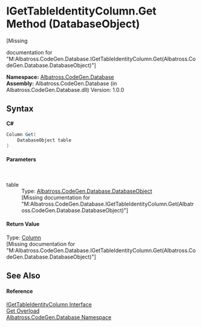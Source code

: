# IGetTableIdentityColumn.Get Method (DatabaseObject)
 

\[Missing <summary> documentation for "M:Albatross.CodeGen.Database.IGetTableIdentityColumn.Get(Albatross.CodeGen.Database.DatabaseObject)"\]

**Namespace:**&nbsp;<a href="E11F5D98.md">Albatross.CodeGen.Database</a><br />**Assembly:**&nbsp;Albatross.CodeGen.Database (in Albatross.CodeGen.Database.dll) Version: 1.0.0

## Syntax

**C#**<br />
``` C#
Column Get(
	DatabaseObject table
)
```


#### Parameters
&nbsp;<dl><dt>table</dt><dd>Type: <a href="69114895.md">Albatross.CodeGen.Database.DatabaseObject</a><br />\[Missing <param name="table"/> documentation for "M:Albatross.CodeGen.Database.IGetTableIdentityColumn.Get(Albatross.CodeGen.Database.DatabaseObject)"\]</dd></dl>

#### Return Value
Type: <a href="9459F463.md">Column</a><br />\[Missing <returns> documentation for "M:Albatross.CodeGen.Database.IGetTableIdentityColumn.Get(Albatross.CodeGen.Database.DatabaseObject)"\]

## See Also


#### Reference
<a href="2B29757D.md">IGetTableIdentityColumn Interface</a><br /><a href="76EEBF47.md">Get Overload</a><br /><a href="E11F5D98.md">Albatross.CodeGen.Database Namespace</a><br />